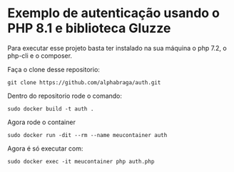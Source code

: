 # Exemplo de autenticação usando o PHP 8.1 e biblioteca Gluzze

Para executar esse projeto basta ter instalado na sua máquina o php 7.2, o php-cli e o composer.

Faça o clone desse repositorio:

    git clone https://github.com/alphabraga/auth.git

Dentro do repositorio rode o comando:

    sudo docker build -t auth .
 
Agora rode o container

    sudo docker run -dit --rm --name meucontainer auth

Agora é só executar com:
    
    sudo docker exec -it meucontainer php auth.php